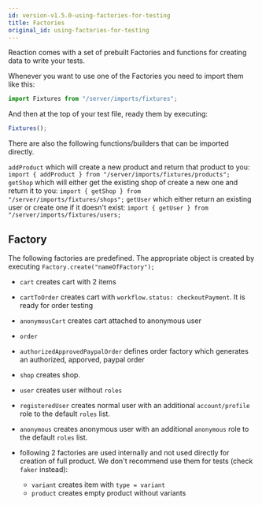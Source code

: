 ```yaml
---
id: version-v1.5.0-using-factories-for-testing
title: Factories
original_id: using-factories-for-testing
---
```

    
Reaction comes with a set of prebuilt Factories and functions for creating data to write your tests.

Whenever you want to use one of the Factories you need to import them like this:

```js
import Fixtures from "/server/imports/fixtures";
```

And then at the top of your test file, ready them by executing:

```js
Fixtures();
```

There are also the following functions/builders that can be imported directly.

`addProduct` which will create a new product and return that product to you: `import { addProduct } from "/server/imports/fixtures/products";` `getShop` which will either get the existing shop of create a new one and return it to you: `import { getShop } from "/server/imports/fixtures/shops";` `getUser` which either return an existing user or create one if it doesn't exist: `import { getUser } from "/server/imports/fixtures/users;`

## Factory

The following factories are predefined. The appropriate object is created by executing `Factory.create("nameOfFactory");`

-   `cart` creates cart with 2 items

-   `cartToOrder` creates cart with `workflow.status: checkoutPayment`. It is ready for order testing

-   `anonymousCart` creates cart attached to anonymous user

-   `order`

-   `authorizedApprovedPaypalOrder` defines order factory which generates an authorized, apporved, paypal order

-   `shop` creates shop.

-   `user` creates user without `roles`

-   `registeredUser` creates normal user with an additional `account/profile` role to the default `roles` list.

-   `anonymous` creates anonymous user with an additional `anonymous` role to the default `roles` list.

-   following 2 factories are used internally and not used directly for creation of full product. We don't recommend use them for tests (check `faker` instead):

    -   `variant` creates item with `type = variant`
    -   `product` creates empty product without variants
